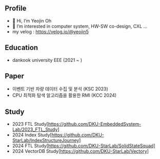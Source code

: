 ## Profile
- 👋 Hi, I’m Yeojin Oh
- 👀 I’m interested in computer system, HW-SW co-design, CXL ...
- my velog : https://velog.io/@yeojin5

## Education
- dankook university EEE (2021 ~ )

## Paper
- 이벤트 기반 차량 데이터 수집 및 분석 (KSC 2023)
- CPU 최적화 탐색 알고리즘을 활용한 RMI (KCC 2024)

## Study
- 2023 FTL Study[https://github.com/DKU-EmbeddedSystem-Lab/2023_FTL_Study]
- 2024 Index Study[https://github.com/DKU-StarLab/IndexStructureJourney]
- 2024 FTL Study[https://github.com/DKU-StarLab/SolidStateSquad]
- 2024 VectorDB Study[https://github.com/DKU-StarLab/Vectory]

<!---
yeojin5/yeojin5 is a ✨ special ✨ repository because its `README.md` (this file) appears on your GitHub profile.
You can click the Preview link to take a look at your changes.
--->
